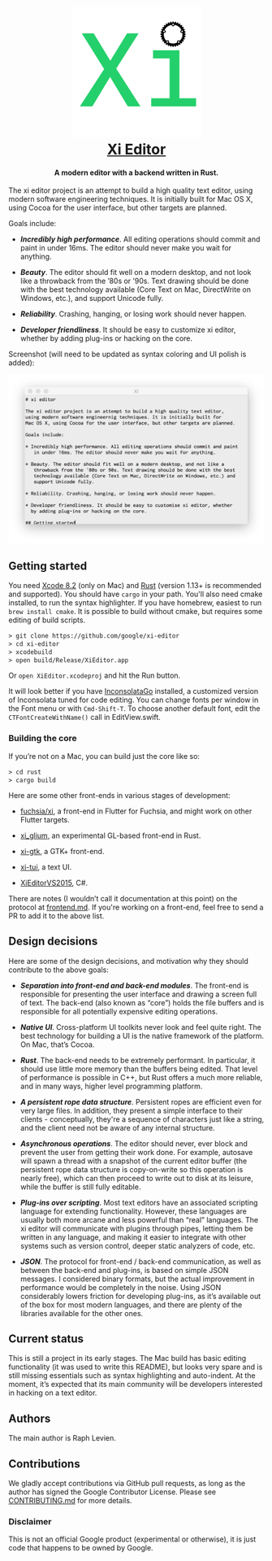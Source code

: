 <h1 align="center">
  <a href="https://github.com/google/xi-editor"><img src="icons/xi-editor.png" alt="Xi Editor" width="256" height="256"/></a><br>
  <a href="https://github.com/google/xi-editor">Xi Editor</a>
</h1>

<h4 align="center">A modern editor with a backend written in Rust.</h4>

The xi editor project is an attempt to build a high quality text editor,
using modern software engineering techniques. It is initially built for
Mac OS X, using Cocoa for the user interface, but other targets are planned.

Goals include:

* ***Incredibly high performance***. All editing operations should commit and paint
  in under 16ms. The editor should never make you wait for anything.

* ***Beauty***. The editor should fit well on a modern desktop, and not look like a
  throwback from the ’80s or ’90s. Text drawing should be done with the best
  technology available (Core Text on Mac, DirectWrite on Windows, etc.), and
  support Unicode fully.

* ***Reliability***. Crashing, hanging, or losing work should never happen.

* ***Developer friendliness***. It should be easy to customize xi editor, whether
  by adding plug-ins or hacking on the core.

Screenshot (will need to be updated as syntax coloring and UI polish is added):

![xi screenshot](/doc/img/xi-mac-screenshot.png?raw=true)

## Getting started
You need [Xcode 8.2](https://developer.apple.com/xcode/) (only on Mac) and [Rust](https://www.rust-lang.org/) (version 1.13+ is
recommended and supported). You should have `cargo` in your path. You'll also need
cmake installed, to run the syntax highlighter. If you have homebrew,
easiest to run `brew install cmake`. It is possible to build without cmake,
but requires some editing of build scripts.

```
> git clone https://github.com/google/xi-editor
> cd xi-editor
> xcodebuild
> open build/Release/XiEditor.app
```

Or `open XiEditor.xcodeproj` and hit the Run button.

It will look better if you have
[InconsolataGo](http://levien.com/type/myfonts/inconsolata.html) installed, a
customized version of Inconsolata tuned for code editing. You can change fonts
per window in the Font menu or with `Cmd-Shift-T`. To choose another default font,
edit the `CTFontCreateWithName()` call in EditView.swift.

### Building the core

If you’re not on a Mac, you can build just the core like so:

```
> cd rust
> cargo build
```

Here are some other front-ends in various stages of development:

* [fuchsia/xi](https://fuchsia.googlesource.com/xi), a front-end in Flutter for Fuchsia,
and might work on other Flutter targets.

* [xi_glium](https://github.com/potocpav/xi_glium), an
experimental GL-based front-end in Rust.

* [xi-gtk](https://github.com/eyelash/xi-gtk), a GTK+ front-end.

* [xi-tui](https://github.com/little-dude/xi-tui), a text UI.

* [XiEditorVS2015](https://github.com/Sineaggi/XiEditorVS2015), C#.

There are notes (I wouldn’t call it
documentation at this point) on the protocol at
[frontend.md](doc/frontend.md). If you're working on a front-end, feel free to
send a PR to add it to the above list.

## Design decisions

Here are some of the design decisions, and motivation why they should
contribute to the above goals:

* ***Separation into front-end and back-end modules***. The front-end is responsible for presenting the user interface and
  drawing a screen full of text. The back-end (also known as “core”) holds the file buffers and is
  responsible for all potentially expensive editing operations.

* ***Native UI***. Cross-platform UI toolkits never look and feel quite right. The
  best technology for building a UI is the native framework of the platform.
  On Mac, that’s Cocoa.

* ***Rust***. The back-end needs to be extremely performant. In particular, it
  should use little more memory than the buffers being edited. That level of
  performance is possible in C++, but Rust offers a much more reliable, and
  in many ways, higher level programming platform.

* ***A persistent rope data structure***. Persistent ropes are efficient even for
  very large files. In addition, they present a simple interface to their
  clients - conceptually, they're a sequence of characters just like a string,
  and the client need not be aware of any internal structure.

* ***Asynchronous operations***. The editor should never, ever block and prevent the
  user from getting their work done. For example, autosave will spawn a
  thread with a snapshot of the current editor buffer (the persistent rope
  data structure is copy-on-write so this operation is nearly free), which can
  then proceed to write out to disk at its leisure, while the buffer is still
  fully editable.

* ***Plug-ins over scripting***. Most text editors have an associated scripting
  language for extending functionality. However, these languages are usually
  both more arcane and less powerful than “real” languages. The xi editor will
  communicate with plugins through pipes, letting them be written in any
  language, and making it easier to integrate with other systems such as
  version control, deeper static analyzers of code, etc.

* ***JSON***. The protocol for front-end / back-end communication, as well as
  between the back-end and plug-ins, is based on simple JSON messages. I
  considered binary formats, but the actual improvement in performance would
  be completely in the noise. Using JSON considerably lowers friction for
  developing plug-ins, as it’s available out of the box for most modern
  languages, and there are plenty of the libraries available for the other
  ones.

## Current status

This is still a project in its early stages. The Mac build has basic editing
functionality (it was used to write this README), but looks very spare and
is still missing essentials such as syntax highlighting and auto-indent. At
the moment, it’s expected that its main community will be developers
interested in hacking on a text editor.


## Authors

The main author is Raph Levien.

## Contributions

We gladly accept contributions via GitHub pull requests, as long as the author
has signed the Google Contributor License. Please see
[CONTRIBUTING.md](CONTRIBUTING.md) for more details.

### Disclaimer

This is not an official Google product (experimental or otherwise), it
is just code that happens to be owned by Google.
